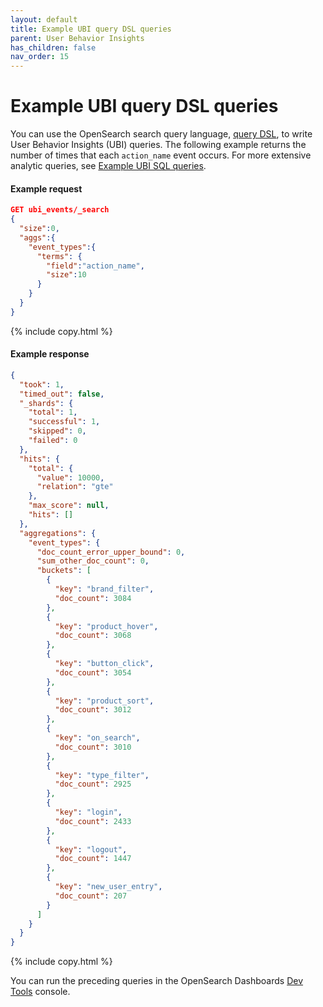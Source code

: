 ```yaml
---
layout: default
title: Example UBI query DSL queries
parent: User Behavior Insights
has_children: false
nav_order: 15
---
```


# Example UBI query DSL queries

You can use the OpenSearch search query language, [query DSL]({{site.url}}{{site.baseurl}}/opensearch/query-dsl/), to write User Behavior Insights (UBI) queries. The following example returns the number of times that each `action_name` event occurs.
For more extensive analytic queries, see [Example UBI SQL queries]({{site.url}}{{site.baseurl}}/search-plugins/ubi/sql-queries/). 
#### Example request
```json
GET ubi_events/_search
{
  "size":0, 
  "aggs":{ 
    "event_types":{
      "terms": {
        "field":"action_name", 
        "size":10
      }
    }
  }
}
```
{% include copy.html %}

#### Example response

```json
{
  "took": 1,
  "timed_out": false,
  "_shards": {
    "total": 1,
    "successful": 1,
    "skipped": 0,
    "failed": 0
  },
  "hits": {
    "total": {
      "value": 10000,
      "relation": "gte"
    },
    "max_score": null,
    "hits": []
  },
  "aggregations": {
    "event_types": {
      "doc_count_error_upper_bound": 0,
      "sum_other_doc_count": 0,
      "buckets": [
        {
          "key": "brand_filter",
          "doc_count": 3084
        },
        {
          "key": "product_hover",
          "doc_count": 3068
        },
        {
          "key": "button_click",
          "doc_count": 3054
        },
        {
          "key": "product_sort",
          "doc_count": 3012
        },
        {
          "key": "on_search",
          "doc_count": 3010
        },
        {
          "key": "type_filter",
          "doc_count": 2925
        },
        {
          "key": "login",
          "doc_count": 2433
        },
        {
          "key": "logout",
          "doc_count": 1447
        },
        {
          "key": "new_user_entry",
          "doc_count": 207
        }
      ]
    }
  }
}
```
{% include copy.html %}

You can run the preceding queries in the OpenSearch Dashboards [Dev Tools]({{site.url}}{{site.baseurl}}/dev-tools/index-dev/) console.
